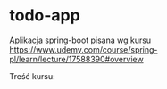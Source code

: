 # todo-app
Aplikacja spring-boot pisana wg kursu https://www.udemy.com/course/spring-pl/learn/lecture/17588390#overview

Treść kursu:

